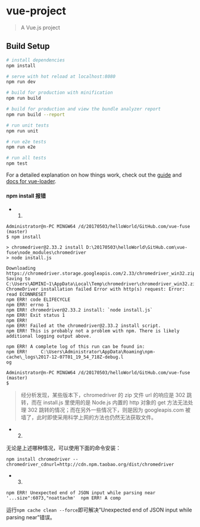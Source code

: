 # vue-project

> A Vue.js project

## Build Setup

``` bash
# install dependencies
npm install

# serve with hot reload at localhost:8080
npm run dev

# build for production with minification
npm run build

# build for production and view the bundle analyzer report
npm run build --report

# run unit tests
npm run unit

# run e2e tests
npm run e2e

# run all tests
npm test
```

For a detailed explanation on how things work, check out the [guide](http://vuejs-templates.github.io/webpack/) and [docs for vue-loader](http://vuejs.github.io/vue-loader).




#### npm install 报错 
- 1.
```
Administrator@n-PC MINGW64 /d/20170503/helloWorld/GitHub.com/vue-fuse (master)
$ npm install

> chromedriver@2.33.2 install D:\20170503\helloWorld\GitHub.com\vue-fuse\node_modules\chromedriver
> node install.js

Downloading https://chromedriver.storage.googleapis.com/2.33/chromedriver_win32.zip
Saving to C:\Users\ADMINI~1\AppData\Local\Temp\chromedriver\chromedriver_win32.zip
ChromeDriver installation failed Error with http(s) request: Error: read ECONNRESET
npm ERR! code ELIFECYCLE
npm ERR! errno 1
npm ERR! chromedriver@2.33.2 install: `node install.js`
npm ERR! Exit status 1
npm ERR!
npm ERR! Failed at the chromedriver@2.33.2 install script.
npm ERR! This is probably not a problem with npm. There is likely additional logging output above.

npm ERR! A complete log of this run can be found in:
npm ERR!     C:\Users\Administrator\AppData\Roaming\npm-cache\_logs\2017-12-07T01_19_54_718Z-debug.l
og

Administrator@n-PC MINGW64 /d/20170503/helloWorld/GitHub.com/vue-fuse (master)
$
```

> 经分析发现，某些版本下，chromedriver 的 zip 文件 url 的响应是 302 跳转，而在 install.js 里使用的是 Node.js 内置的 http 对象的 get 方法无法处理 302 跳转的情况；而在另外一些情况下，则是因为 googleapis.com 被墙了，此时即使采用科学上网的方法也仍然无法获取文件。

- 2.
无论是上述哪种情况，可以使用下面的命令安装：
```
npm install chromedriver --chromedriver_cdnurl=http://cdn.npm.taobao.org/dist/chromedriver
```

- 3.
```
npm ERR! Unexpected end of JSON input while parsing near '...size":6073,"noattachm'  npm ERR! A comp
```

运行`npm cache clean --force`即可解决”Unexpected end of JSON input while parsing near”错误。